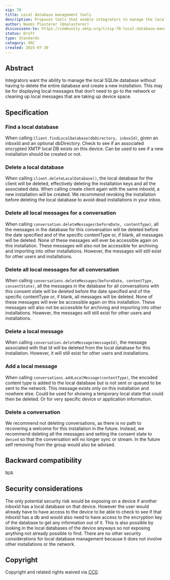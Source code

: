 ```yaml
---
xip: 70
title: Local database management tools
description: Proposes tools that enable integrators to manage the local SQLite database.
author: Naomi Plasterer (@nplasterer)
discussions-to: https://community.xmtp.org/t/xip-70-local-database-management-tools/1116
status: Draft
type: Standards
category: XRC
created: 2025-07-30
---
```


## Abstract

Integrators want the ability to manage the local SQLite database without having to delete the entire database and create a new installation. This may be for displaying local messages that don’t need to go to the network or cleaning up local messages that are taking up device space.

## Specification

### Find a local database

When calling `Client.findLocalDatabase(dbDirectory, inboxId)`,  given an inboxId and an optional dbDirectory. Check to see if an associated encrypted XMTP local DB exists on this device. Can be used to see if a new installation should be created or not.

### Delete a local database

When calling `client.deleteLocalDatabase()`, the local database for the client will be deleted, effectively deleting the installation keys and all the associated data. When calling create client again with the same inboxId, a new installation will be created. We recommend revoking the installation before deleting the local database to avoid dead installations in your inbox.

### Delete all local messages for a conversation

When calling `conversation.deleteMessages(beforeDate, contentType)`, all the messages in the database for this conversation will be deleted before the date specified and of the specific contentType or, if blank, all messages will be deleted. None of these messages will ever be accessible again on this installation. These messages will also not be accessible for archiving and importing into other installations. However, the messages will still exist for other users and installations.

### Delete all local messages for all conversation

When calling `conversations.deleteMessages(beforeDate, contentType, consentState)`, all the messages in the database for all conversations with this consent state will be deleted before the date specified and of the specific contentType or, if blank, all messages will be deleted. None of these messages will ever be accessible again on this installation. These messages will also not be accessible for archiving and importing into other installations. However, the messages will still exist for other users and installations.

### Delete a local message

When calling `conversation.deleteMessage(messageId)`, the message associated with that Id will be deleted from the local database for this installation. However, it will still exist for other users and installations.

### Add a local message

When calling `conversations.addLocalMessage(contentType)`, the encoded content type is added to the local database but is not sent or queued to be sent to the network. This message exists only on this installation and nowhere else. Could be used for showing a temporary local state that could then be deleted. Or for very specific device or application information.

### Delete a conversation

We recommend not deleting conversations, as there is no path to recovering a welcome for this installation in the future. Instead, we recommend deleting all the messages and setting the consent state to `denied` so that the conversation will no longer sync or stream. In the future self removing from the group would also be advised.

## Backward compatibility

N/A

## Security considerations

The only potential security risk would be exposing on a device if another inboxId has a local database on that device. However the user would already have to have access to the device to be able to check to see if that inboxId has a db and would also need to have access to the encryption key of the database to get any information out of it. This is also possible by looking in the local databases of the device anyways so not exposing anything not already possible to find.
There are no other security considerations for local database management because it does not involve other installations or the network.

## **Copyright**

Copyright and related rights waived via [CC0](https://creativecommons.org/publicdomain/zero/1.0/).

